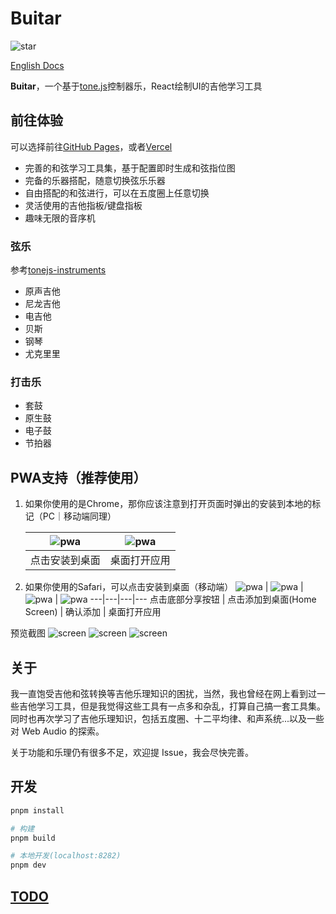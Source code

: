 # Buitar

![star](https://img.shields.io/github/stars/Barba828/buitar?style=social)

[English Docs](./docs/README_en.md)

**Buitar**，一个基于[tone.js](https://github.com/Tonejs/Tone.js)控制器乐，React绘制UI的吉他学习工具

## 前往体验
可以选择前往[GitHub Pages](https://barba828.github.io/buitar/)，或者[Vercel](https://buitar.vercel.app/)

- 完善的和弦学习工具集，基于配置即时生成和弦指位图
- 完备的乐器搭配，随意切换弦乐乐器
- 自由搭配的和弦进行，可以在五度圈上任意切换
- 灵活使用的吉他指板/键盘指板
- 趣味无限的音序机

### 弦乐
参考[tonejs-instruments](https://github.com/nbrosowsky/tonejs-instruments)
- 原声吉他
- 尼龙吉他
- 电吉他
- 贝斯
- 钢琴
- 尤克里里

### 打击乐
- 套鼓
- 原生鼓
- 电子鼓
- 节拍器

## PWA支持（推荐使用）

1. 如果你使用的是Chrome，那你应该注意到打开页面时弹出的安装到本地的标记（PC｜移动端同理）

    ![pwa](./docs/assets/chrome_install.png) | ![pwa](./docs/assets/chrome_pwa.png)
    ---|--- 
    点击安装到桌面 | 桌面打开应用

2. 如果你使用的Safari，可以点击安装到桌面（移动端）
    ![pwa](./docs/assets/safari_1.jpg) | ![pwa](./docs/assets/safari_2.jpg) | ![pwa](./docs/assets/safari_3.jpg) | ![pwa](./docs/assets/safari_pwa.jpg)
    ---|---|---|---
    点击底部分享按钮 | 点击添加到桌面(Home Screen) | 确认添加 | 桌面打开应用


预览截图
![screen](./docs/assets/screen1.png)
![screen](./docs/assets/screen2.png)
![screen](./docs/assets/screen3.png)

## 关于

我一直饱受吉他和弦转换等吉他乐理知识的困扰，当然，我也曾经在网上看到过一些吉他学习工具，但是我觉得这些工具有一点多和杂乱，打算自己搞一套工具集。同时也再次学习了吉他乐理知识，包括五度圈、十二平均律、和声系统...以及一些对 Web Audio 的探索。

关于功能和乐理仍有很多不足，欢迎提 Issue，我会尽快完善。


## 开发

```sh
pnpm install

# 构建
pnpm build

# 本地开发(localhost:8282)
pnpm dev
```

## [TODO](./packages/buitar/README.md)